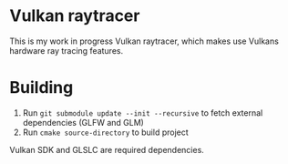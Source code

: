 # Vulkan raytracer
This is my work in progress Vulkan raytracer, which makes use Vulkans hardware ray tracing features.

# Building
1. Run `git submodule update --init --recursive` to fetch external dependencies (GLFW and GLM)
2. Run `cmake source-directory` to build project

Vulkan SDK and GLSLC are required dependencies.